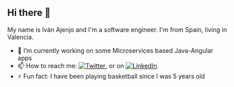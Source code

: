 ## Hi there 👋

My name is Iván Ajenjo and I'm a software engineer. I'm from Spain, living in Valencia.

- 🔭 I’m currently working on some Microservices based Java-Angular apps
- 📫 How to reach me: [![Twitter][1.2]][1],  or on [![LinkedIn][3.2]][3].
- ⚡ Fun fact: I have been playing basketball since I was 5 years old


<!-- links to social media icons -->

<!-- icons with padding -->

[1.1]: http://i.imgur.com/tXSoThF.png (twitter icon with padding)
[2.1]: http://i.imgur.com/0o48UoR.png (github icon with padding)

<!-- icons without padding -->

[1.2]: http://i.imgur.com/wWzX9uB.png (twitter icon without padding)
[2.2]: http://i.imgur.com/9I6NRUm.png (github icon without padding)
[3.2]: https://raw.githubusercontent.com/MartinHeinz/MartinHeinz/master/linkedin-3-16.png (LinkedIn icon without padding)


<!-- links to your social media accounts -->

[1]: https://twitter.com/Ivanajenjo7
[2]: https://github.com/ivanajenjo
[3]: https://www.linkedin.com/in/iv%C3%A1n-i%C3%B1aki-ajenjo-vicente-2136031b7/


